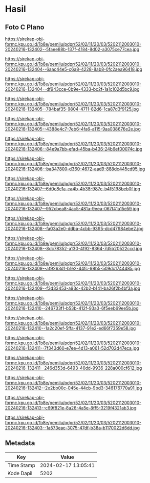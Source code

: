 # Hasil

## Foto C Plano

https://sirekap-obj-formc.kpu.go.id/1b8e/pemilu/pdpr/52/02/11/20/03/5202112003010-20240216-132402--5faee88b-137f-4184-8d02-a3075ce77cea.jpg

https://sirekap-obj-formc.kpu.go.id/1b8e/pemilu/pdpr/52/02/11/20/03/5202112003010-20240216-132404--6aac44e5-c6a8-4228-8ab8-0fc2aea96418.jpg

https://sirekap-obj-formc.kpu.go.id/1b8e/pemilu/pdpr/52/02/11/20/03/5202112003010-20240216-132404--df943cce-0b9e-4333-bc2f-1a1c102d5bc9.jpg

https://sirekap-obj-formc.kpu.go.id/1b8e/pemilu/pdpr/52/02/11/20/03/5202112003010-20240216-132405--784baf35-9804-4711-82d6-1ca87d3f9125.jpg

https://sirekap-obj-formc.kpu.go.id/1b8e/pemilu/pdpr/52/02/11/20/03/5202112003010-20240216-132405--4388e4c7-7eb6-4fa6-a115-9aa038676e2e.jpg

https://sirekap-obj-formc.kpu.go.id/1b8e/pemilu/pdpr/52/02/11/20/03/5202112003010-20240216-132406--84e9a7bb-efad-45ba-b436-24b6ef00074c.jpg

https://sirekap-obj-formc.kpu.go.id/1b8e/pemilu/pdpr/52/02/11/20/03/5202112003010-20240216-132406--ba347800-d360-4672-aad9-888dc445cd95.jpg

https://sirekap-obj-formc.kpu.go.id/1b8e/pemilu/pdpr/52/02/11/20/03/5202112003010-20240216-132407--6d0c8e1a-ca4b-4b38-987e-b4f5198beb0f.jpg

https://sirekap-obj-formc.kpu.go.id/1b8e/pemilu/pdpr/52/02/11/20/03/5202112003010-20240216-132407--952cbea8-4ac5-481a-9eea-067f41a15e59.jpg

https://sirekap-obj-formc.kpu.go.id/1b8e/pemilu/pdpr/52/02/11/20/03/5202112003010-20240216-132408--fa03a2e0-ddba-4cbb-9395-dcd47984ebe2.jpg

https://sirekap-obj-formc.kpu.go.id/1b8e/pemilu/pdpr/52/02/11/20/03/5202112003010-20240216-132408--8dc78352-a130-4f92-8364-7d5b20522ccd.jpg

https://sirekap-obj-formc.kpu.go.id/1b8e/pemilu/pdpr/52/02/11/20/03/5202112003010-20240216-132409--af9263d1-b1e2-44fc-98b5-509dc1744485.jpg

https://sirekap-obj-formc.kpu.go.id/1b8e/pemilu/pdpr/52/02/11/20/03/5202112003010-20240216-132409--f3d33453-a93c-42b2-b141-ba26f2b4bf3a.jpg

https://sirekap-obj-formc.kpu.go.id/1b8e/pemilu/pdpr/52/02/11/20/03/5202112003010-20240216-132410--246733f1-b53b-412f-93a3-6f5eeb69ee5b.jpg

https://sirekap-obj-formc.kpu.go.id/1b8e/pemilu/pdpr/52/02/11/20/03/5202112003010-20240216-132410--1a2c20ef-5ffa-4137-91e2-ed66f7359e58.jpg

https://sirekap-obj-formc.kpu.go.id/1b8e/pemilu/pdpr/52/02/11/20/03/5202112003010-20240216-132411--7f343d60-e7ee-4d13-a061-52d702d47eca.jpg

https://sirekap-obj-formc.kpu.go.id/1b8e/pemilu/pdpr/52/02/11/20/03/5202112003010-20240216-132411--246d353d-6493-40dd-9936-228a000cf612.jpg

https://sirekap-obj-formc.kpu.go.id/1b8e/pemilu/pdpr/52/02/11/20/03/5202112003010-20240216-132412--2e2bb00c-045e-44cb-9bd3-346176770a91.jpg

https://sirekap-obj-formc.kpu.go.id/1b8e/pemilu/pdpr/52/02/11/20/03/5202112003010-20240216-132413--c69f821e-8a26-4a5e-8ff5-3219f4321ab3.jpg

https://sirekap-obj-formc.kpu.go.id/1b8e/pemilu/pdpr/52/02/11/20/03/5202112003010-20240216-132403--1a573eac-3075-47df-b38a-b1170022d6dd.jpg


## Metadata

| Key        | Value               |
| ---------- | ------------------- |
| Time Stamp | 2024-02-17 13:05:41 |
| Kode Dapil | 5202                |



